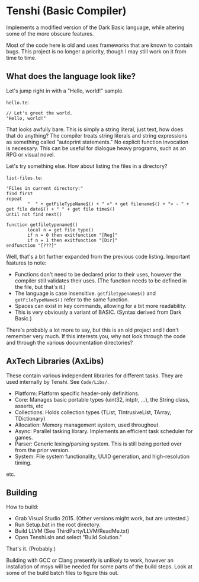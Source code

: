 # Tenshi (Basic Compiler)
Implements a modified version of the Dark Basic language, while altering some of
the more obscure features.

Most of the code here is old and uses frameworks that are known to contain bugs.
This project is no longer a priority, though I may still work on it from time to
time.


## What does the language look like?
Let's jump right in with a "Hello, world!" sample.

`hello.te`:
```
// Let's greet the world.
"Hello, world!"
```

That looks awfully bare. This is simply a string literal, just text, how does
that do anything? The compiler treats string literals and string expressions as
something called "autoprint statements." No explicit function invocation is
necessary. This can be useful for dialogue heavy programs, such as an RPG or
visual novel.

Let's try something else. How about listing the files in a directory?

`list-files.te`:
```
"Files in current directory:"
find first
repeat
        "  " + getFileTypeName$() + " <" + get filename$() + "> - " + get file date$() + " " + get file time$()
until not find next()

function getfiletypename$()
        local n = get file type()
        if n = 0 then exitfunction "[Reg]"
        if n = 1 then exitfunction "[Dir]"
endfunction "[???]"
```

Well, that's a bit further expanded from the previous code listing. Important
features to note:

- Functions don't need to be declared prior to their uses, however the compiler
  still validates their uses. (The function needs to be defined in the file, but
  that's it.)
- The language is case insensitive. `getfiletypename$()` and
  `getFileTypeName$()` refer to the same function.
- Spaces can exist in key commands, allowing for a bit more readability.
- This is very obviously a variant of BASIC. (Syntax derived from Dark Basic.)

There's probably a lot more to say, but this is an old project and I don't
remember very much. If this interests you, why not look through the code and
through the various documentation directories?


## AxTech Libraries (AxLibs)
These contain various independent libraries for different tasks. They are used
internally by Tenshi. See `Code/Libs/`.

- Platform: Platform specific header-only definitions.
- Core: Manages basic portable types (uint32, intptr, ...), the String class,
        asserts, etc
- Collections: Holds collection types (TList, TIntrusiveList, TArray,
               TDictionary)
- Allocation: Memory management system, used throughout.
- Async: Parallel tasking library. Implements an efficient task scheduler for
         games.
- Parser: Generic lexing/parsing system. This is still being ported over from
          the prior version.
- System: File system functionality, UUID generation, and high-resolution
          timing.

etc.


## Building

How to build:

- Grab Visual Studio 2015. (Other versions might work, but are untested.)
- Run Setup.bat in the root directory.
- Build LLVM (See ThirdParty/LLVM/ReadMe.txt)
- Open Tenshi.sln and select "Build Solution."

That's it. (Probably.)

Building with GCC or Clang presently is unlikely to work, however an
installation of msys will be needed for some parts of the build steps. Look at
some of the build batch files to figure this out.
